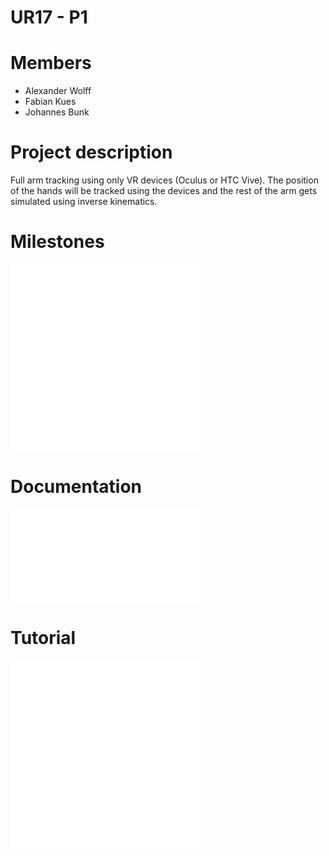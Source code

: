 # UR17 - P1

# Members
- Alexander Wolff
- Fabian Kues
- Johannes Bunk

# Project description
Full arm tracking using only VR devices (Oculus or HTC Vive). The position of
the hands will be tracked using the devices and the rest of the arm gets 
simulated using inverse kinematics.

# Milestones
 ![Milestone 1](./Documentation/Milestone1.md)
 ![Milestone 2](./Documentation/Milestone2.md)
 
# Documentation

 ![Milestone 2](./Documentation/Milestone2.md)

# Tutorial

 ![Hands](./Documentation/tutorialHand.md)
 ![Mesh](./Documentation/tutorialMesh.md)

